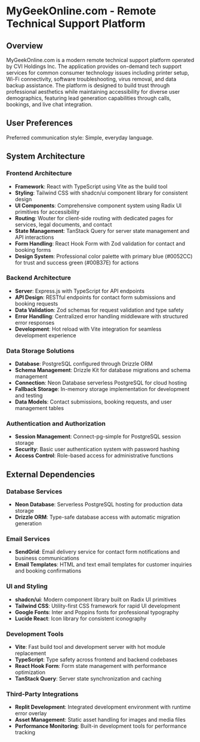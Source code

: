 # MyGeekOnline.com - Remote Technical Support Platform

## Overview

MyGeekOnline.com is a modern remote technical support platform operated by CVI Holdings Inc. The application provides on-demand tech support services for common consumer technology issues including printer setup, Wi-Fi connectivity, software troubleshooting, virus removal, and data backup assistance. The platform is designed to build trust through professional aesthetics while maintaining accessibility for diverse user demographics, featuring lead generation capabilities through calls, bookings, and live chat integration.

## User Preferences

Preferred communication style: Simple, everyday language.

## System Architecture

### Frontend Architecture
- **Framework**: React with TypeScript using Vite as the build tool
- **Styling**: Tailwind CSS with shadcn/ui component library for consistent design
- **UI Components**: Comprehensive component system using Radix UI primitives for accessibility
- **Routing**: Wouter for client-side routing with dedicated pages for services, legal documents, and contact
- **State Management**: TanStack Query for server state management and API interactions
- **Form Handling**: React Hook Form with Zod validation for contact and booking forms
- **Design System**: Professional color palette with primary blue (#0052CC) for trust and success green (#00B37E) for actions

### Backend Architecture
- **Server**: Express.js with TypeScript for API endpoints
- **API Design**: RESTful endpoints for contact form submissions and booking requests
- **Data Validation**: Zod schemas for request validation and type safety
- **Error Handling**: Centralized error handling middleware with structured error responses
- **Development**: Hot reload with Vite integration for seamless development experience

### Data Storage Solutions
- **Database**: PostgreSQL configured through Drizzle ORM
- **Schema Management**: Drizzle Kit for database migrations and schema management
- **Connection**: Neon Database serverless PostgreSQL for cloud hosting
- **Fallback Storage**: In-memory storage implementation for development and testing
- **Data Models**: Contact submissions, booking requests, and user management tables

### Authentication and Authorization
- **Session Management**: Connect-pg-simple for PostgreSQL session storage
- **Security**: Basic user authentication system with password hashing
- **Access Control**: Role-based access for administrative functions

## External Dependencies

### Database Services
- **Neon Database**: Serverless PostgreSQL hosting for production data storage
- **Drizzle ORM**: Type-safe database access with automatic migration generation

### Email Services
- **SendGrid**: Email delivery service for contact form notifications and business communications
- **Email Templates**: HTML and text email templates for customer inquiries and booking confirmations

### UI and Styling
- **shadcn/ui**: Modern component library built on Radix UI primitives
- **Tailwind CSS**: Utility-first CSS framework for rapid UI development
- **Google Fonts**: Inter and Poppins fonts for professional typography
- **Lucide React**: Icon library for consistent iconography

### Development Tools
- **Vite**: Fast build tool and development server with hot module replacement
- **TypeScript**: Type safety across frontend and backend codebases
- **React Hook Form**: Form state management with performance optimization
- **TanStack Query**: Server state synchronization and caching

### Third-Party Integrations
- **Replit Development**: Integrated development environment with runtime error overlay
- **Asset Management**: Static asset handling for images and media files
- **Performance Monitoring**: Built-in development tools for performance tracking